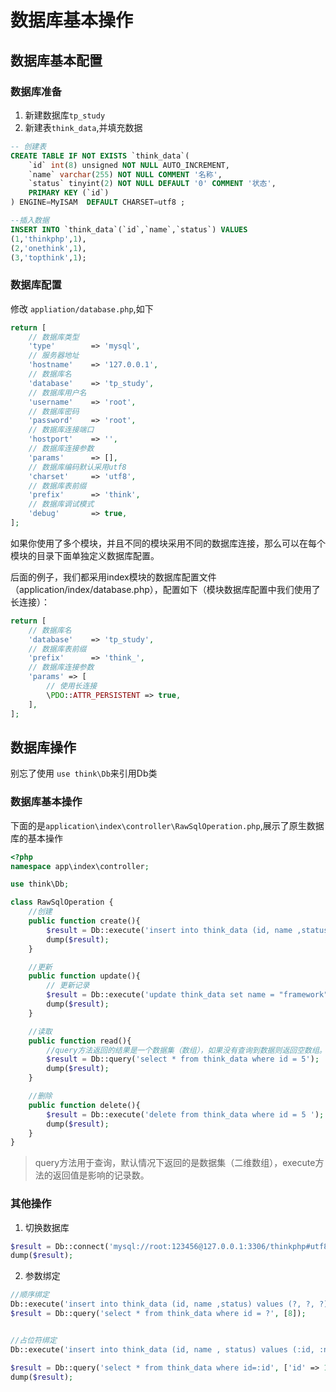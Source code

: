 # 数据库基本操作

## 数据库基本配置

### 数据库准备

1. 新建数据库`tp_study`
2. 新建表`think_data`,并填充数据

```sql
-- 创建表
CREATE TABLE IF NOT EXISTS `think_data`(
    `id` int(8) unsigned NOT NULL AUTO_INCREMENT,
    `name` varchar(255) NOT NULL COMMENT '名称',
    `status` tinyint(2) NOT NULL DEFAULT '0' COMMENT '状态',
    PRIMARY KEY (`id`)
) ENGINE=MyISAM  DEFAULT CHARSET=utf8 ;

--插入数据
INSERT INTO `think_data`(`id`,`name`,`status`) VALUES
(1,'thinkphp',1),
(2,'onethink',1),
(3,'topthink',1);
```

### 数据库配置

修改 `appliation/database.php`,如下

```php
return [
    // 数据库类型
    'type'        => 'mysql',
    // 服务器地址
    'hostname'    => '127.0.0.1',
    // 数据库名
    'database'    => 'tp_study',
    // 数据库用户名
    'username'    => 'root',
    // 数据库密码
    'password'    => 'root',
    // 数据库连接端口
    'hostport'    => '',
    // 数据库连接参数
    'params'      => [],
    // 数据库编码默认采用utf8
    'charset'     => 'utf8',
    // 数据库表前缀
    'prefix'      => 'think',
    // 数据库调试模式
    'debug'       => true,
];
```

如果你使用了多个模块，并且不同的模块采用不同的数据库连接，那么可以在每个模块的目录下面单独定义数据库配置。

后面的例子，我们都采用index模块的数据库配置文件（application/index/database.php），配置如下（模块数据库配置中我们使用了长连接）：

```php
return [
    // 数据库名
    'database'    => 'tp_study',
    // 数据库表前缀
    'prefix'      => 'think_',
    // 数据库连接参数
    'params' => [
        // 使用长连接
        \PDO::ATTR_PERSISTENT => true,
    ],    
];
```


## 数据库操作

别忘了使用 `use think\Db`来引用Db类


### 数据库基本操作

下面的是`application\index\controller\RawSqlOperation.php`,展示了原生数据库的基本操作
```php
<?php
namespace app\index\controller;

use think\Db;

class RawSqlOperation {
	//创建
	public function create(){
		$result = Db::execute('insert into think_data (id, name ,status) values (5, "thinkphp",1)');
		dump($result);
	}

	//更新
	public function update(){
		// 更新记录
		$result = Db::execute('update think_data set name = "framework" where id = 5 ');
		dump($result);
	}

	//读取
	public function read(){
		//query方法返回的结果是一个数据集（数组），如果没有查询到数据则返回空数组。
		$result = Db::query('select * from think_data where id = 5');
		dump($result);
	}

	//删除
	public function delete(){
		$result = Db::execute('delete from think_data where id = 5 ');
		dump($result);
	}
}
```

> query方法用于查询，默认情况下返回的是数据集（二维数组），execute方法的返回值是影响的记录数。

### 其他操作

1. 切换数据库
```php
$result = Db::connect('mysql://root:123456@127.0.0.1:3306/thinkphp#utf8')->query('select * from think_data where id = 1');
dump($result);
```

2. 参数绑定
```php
//顺序绑定
Db::execute('insert into think_data (id, name ,status) values (?, ?, ?)', [8, 'thinkphp', 1]);
$result = Db::query('select * from think_data where id = ?', [8]);


//占位符绑定
Db::execute('insert into think_data (id, name , status) values (:id, :name, :status)', ['id' => 10, 'name' => 'thinkphp', 'status' => 1]);

$result = Db::query('select * from think_data where id=:id', ['id' => 10]);
dump($result);

```



